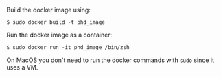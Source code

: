 Build the docker image using:

```
$ sudo docker build -t phd_image
```

Run the docker image as a container:

```
$ sudo docker run -it phd_image /bin/zsh
```

On MacOS you don't need to run the docker commands with `sudo` since it uses
a VM.
